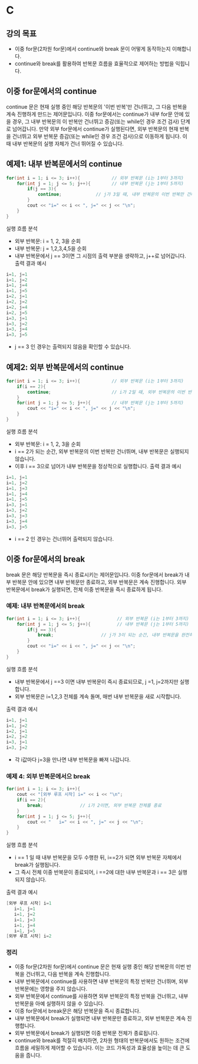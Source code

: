 # C
## 강의 목표
- 이중 for문(2차원 for문)에서 continue와 break 문이 어떻게 동작하는지 이해합니다.
- continue와 break를 활용하여 반복문 흐름을 효율적으로 제어하는 방법을 익힙니다.

## 이중 for문에서의 continue
continue 문은 현재 실행 중인 해당 반복문의 '이번 반복'만 건너뛰고, 그 다음 반복을 계속 진행하게 만드는 제어문입니다.
이중 for문에서는  continue가 내부 for문 안에 있을 경우, 그 내부 반복문의 이 반복만 건너뛰고 증감(또는 while인 경우 조건 검사) 단계로 넘어갑니다.
만약 외부 for문에서 continue가 실행된다면, 외부 반복문의 현재 반복을 건너뛰고 외부 반복문 증감(또는 while인 경우 조건 검사)으로 이동하게 됩니다. 이때 내부 반복문의 실행 자체가 건너 뛰어질 수 있습니다.


## 예제1: 내부 반복문에서의 continue
```c
for(int i = 1; i <= 3; i++){            // 외부 반복문 (i는 1부터 3까지)
    for(int j = 1; j <= 5; j++){        // 내부 반복문 (j는 1부터 5까지)
        if(j == 3){
            continue;             // j가 3일 때, 내부 반복문의 이번 반복만 건너뜀
        }
        cout << "i=" << i << ", j=" << j << "\n";
    }
}
```
실행 흐름 분석
- 외부 반복문: i = 1, 2, 3을 순회
- 내부 반복문: j = 1,2,3,4,5을 순회
- 내부 반복문에서 j == 3이면 그 시점의 출력 부분을 생략하고, j++로 넘어갑니다.
출력 결과 예시
```c
i=1, j=1
i=1, j=2
i=1, j=4
i=1, j=5
i=2, j=1
i=2, j=2
i=2, j=4
i=2, j=5
i=3, j=1
i=3, j=2
i=3, j=4
i=3, j=5
```
- j == 3 인 경우는 출력되지 않음을 확인할 수 있습니다.

## 예제2: 외부 반복문에서의 continue
```c
for(int i = 1; i <= 3; i++){            // 외부 반복문 (i는 1부터 3까지)
    if(i == 2){
        continue;                       // i가 2일 때, 외부 반복문의 이번 반복만 건너뜀
    }
    for(int j = 1; j <= 5; j++){        // 내부 반복문 (j는 1부터 5까지)
        cout << "i=" << i << ", j=" << j << "\n";
    }
}
```
실행 흐름 분석
- 외부 반복문: i = 1, 2, 3을 순회
- i == 2가 되는 순간, 외부 반복문의 이번 반복만 건너뛰며, 내부 반복문은 실행되지 않습니다.
- 이후 i == 3으로 넘어가 내부 반복문을 정상적으로 실행합니다.
출력 결과 예시
```c
i=1, j=1
i=1, j=2
i=1, j=3
i=1, j=4
i=1, j=5
i=3, j=1
i=3, j=2
i=3, j=3
i=3, j=4
i=3, j=5
```
- i == 2 인 경우는 건너뛰어 출력되지 않습니다.
## 이중 for문에서의  break
break 문은 해당 반복문을 즉시 종료시키는 제어문입니다.
이중 for문에서 break가 내부 반복문 안에 있으면 내부 반복문만 종료하고, 외부 반복문은 계속 진행합니다.
외부 반복문에서 break가 실행되면, 전체 이중 반복문을 즉시 종료하게 됩니다.
### 예제: 내부 반복문에서의 break
```c
for(int i = 1; i <= 3; i++){              // 외부 반복문 (i는 1부터 3까지)
    for(int j = 1; j <= 5; j++){          // 내부 반복문 (j는 1부터 5까지)
        if(j == 3){
            break;                  // j가 3이 되는 순간, 내부 반복문을 완전히 종료
        }
        cout << "i=" << i << ", j=" << j << "\n";
    }
}
```
실행 흐름 분석
- 내부 반복문에서 j ==3 이면 내부 반복문이 즉시 종료되므로, j =1, j=2까지만 실행합니다.
- 외부 반복문은 i=1,2,3 전체를 계속 돌며, 매번 내부 반복문을 새로 시작합니다.

출력 결과 예시
```c
i=1, j=1
i=1, j=2
i=2, j=1
i=2, j=2
i=3, j=1
i=3, j=2
```
- 각 i값마다 j=3을 만나면 내부 반복문을 빠져 나갑니다.

### 예제 4: 외부 반복문에서으 break
```c
for(int i = 1; i <= 3; i++){
    cout << "[외부 루프 시작] i=" << i << "\n";
    if(i == 2){
        break;              // i가 2이면, 외부 반복문 전체를 종료
    }
    for(int j = 1; j <= 5; j++){
        cout << "   i=" << i << ", j=" << j << "\n";
    }
}
```
실행 흐름 분석
- i == 1 일 때 내부 반복문을 모두 수행한 뒤, i==2가 되면 외부 반복문 자체에서  break가 실행됩니다.
- 그 즉시 전체 이중 반복문이 종료되어, i ==2에 대한 내부 반복문과 i == 3은 실행되지 않습니다.

출력 결과 예시
```c
[외부 루프 시작] i=1
   i=1, j=1
   i=1, j=2
   i=1, j=3
   i=1, j=4
   i=1, j=5
[외부 루프 시작] i=2
```
### 정리
- 이중 for문(2차원 for문)에서 continue 문은 현재 실행 중인 해당 반복문의 이번 반복을 건너뛰고, 다음 반복을 계속 진행합니다.
- 내부 반복문에서 continue를 사용하면 내부 반복문의 특정 반복만 건너뛰며, 외부 반복문에는 영향을 주지 않습니다.
- 외부 반복문에서 continue를 사용하면 외부 반복문의 특정 반복을 건너뛰고, 내부 반복문을 아예 실행하지 않을 수 있습니다.
- 이중 for문에서 break문은 해당 반복문을 즉시 종료합니다.
- 내부 반복문에서 break가 실행되면 내부 반복문만 종료하고, 외부 반복문은 계속 진행합니다.
- 외부 반복문에서 break가 실행되면 이중 반복문 전체가 종료됩니다.
- continue와 break를 적절히 배치하면, 2차원 형태의 반복문에서도 원하는 조건에 흐름을 세밀하게 제어할 수 있습니다. 이는 코드 가독성과 효율성을 높이는 데 큰 도움을 줍니다.









